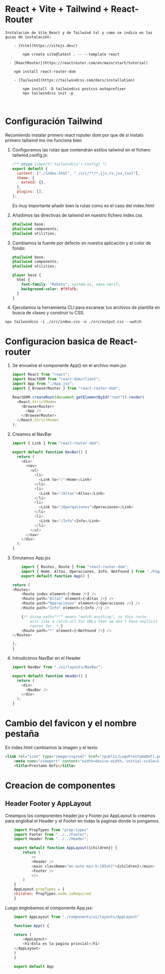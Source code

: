 # React + Vite + Tailwind + React-Router

    Instalación de Vite_React y de Tailwind tal y como se indica en las guias de instalación:

```
	- [Vite](https://vitejs.dev/)

		npm create vite@latest . -- --template react

  - [ReactRouter](https://reactrouter.com/en/main/start/tutorial)

    npm install react-router-dom

	- [Tailwind](https://tailwindcss.com/docs/installation)

  		npm install -D tailwindcss postcss autoprefixer
		npx tailwindcss init -p

	
```

# Configuración Tailwind

Recomiendo instalar primero react roputer dom por que de si instalo primero tailwind mo me funciona bien

1. Configuramos las rutas que contendrán estilos tailwind en el fichero tailwind.config.js:

   ```js
   /** @type {import('tailwindcss').Config} */
   export default {
     content: ["./index.html", "./src/**/*.{js,ts,jsx,tsx}"],
     theme: {
       extend: {},
     },
     plugins: [],
   };
   ```

   Es muy importante añadir bien la rutas como es el caso del index.html

2. Añadimos las directivas de tailwind en nuestro fichero index.css

   ```css
   @tailwind base;
   @tailwind components;
   @tailwind utilities;
   ```

3. Cambiamos la fuente por defecto en nuestra aplicación y el color de fondo:

   ```css
   @tailwind base;
   @tailwind components;
   @tailwind utilities;

   @layer base {
     html {
       font-family: "Roboto", system-ui, sans-serif;
       background-color: #f9fafb;
     }
   }
   ```

4. Ejecutamos la herramienta CLI para escanear tus archivos de plantilla en busca de clases y construir tu CSS.

```
npx tailwindcss -i ./src/index.css -o ./src/output.css --watch

```

# Configuracion basica de React-router

1.  Se envuelve el componente App() en el archivo main.jsx

    ```js
    import React from "react";
    import ReactDOM from "react-dom/client";
    import App from "./App.jsx";
    import { BrowserRouter } from "react-router-dom";

    ReactDOM.createRoot(document.getElementById("root")).render(
      <React.StrictMode>
        <BrowserRouter>
          <App />
        </BrowserRouter>
      </React.StrictMode>
    );
    ```

2.  Creamos el NavBar

    ```js
    import { Link } from "react-router-dom";

    export default function NavBar() {
      return (
        <div>
          <nav>
            <ul>
              <li>
                <Link to="/">Home</Link>
              </li>
              <li>
                <Link to="/Altas">Altas</Link>
              </li>
              <li>
                <Link to="/Operqaciones">Operaciones</Link>
              </li>
              <li>
                <Link to="/Info">Info</Link>
              </li>
            </ul>
          </nav>
        </div>
      );
    }
    ```

3.  Enrutamos App.jsx

    ```js
        import { Routes, Route } from "react-router-dom";
        import { Home, Altas, Operaciones, Info, NotFound } from "./Pages";
        export default function App() {

    return (
    <Routes>
		<Route index element={<Home />} />
		<Route path="Altas" element={<Altas />} />
		<Route path="Operaciones" element={<Operaciones />} />
		<Route path="Info" element={<Info />} />

		{/* Using path="*"" means "match anything", so this route
			acts like a catch-all for URLs that we don't have explicit
			routes for. */}
		<Route path="*" element={<NotFound />} />
	</Routes>

    );
    }
    ```

4.  Intrudicimos NavBar en el Header

    ```js
    import NavBar from "./ui/layouts/NavBar";

    export default function Header() {
      return (
        <div>
          <NavBar />
        </div>
      );
    }
    ```
# Cambio del favicon y el nombre pestaña

En index.html cambiamos la imagen y el texto
```html
<link rel="icon" type="image/svg+xml" href="/public/LogoPrestamoDefi.png" />
    <meta name="viewport" content="width=device-width, initial-scale=1.0" />
    <title>Prestamo Defi</title>
````

# Creacion de componentes

## Header Footer y AppLayout

Creampos los componentes header.jsx y Footer.jsx
AppLayout lo creamos para englobal el Header y el Footer en todas la paginas donde lo pongamos.

```js
	import PropTypes from "prop-types"
	import Footer from "../../Footer";
	import Header from "../../Header";

	export default function AppLayout({children}) {
		return (
			<>
			<Header />
			<main className="mx-auto min-h-[85vh]">{children}</main>
			<Footer />
			</>
		)
	}
	AppLayout.propTypes = {
	children: PropTypes.node.isRequired
	}
```
Luego englobamos el componente App.jsx:
```js
	import AppLayout from "./components/ui/layouts/AppLayout"

	function App() {

	return (
		<AppLayout>
		<h1>Esta es la pagina princial</h1>
	</AppLayout>
	)
	}

	export default App
```

